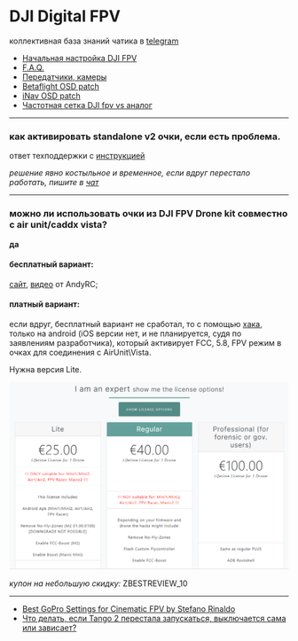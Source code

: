 
# DJI Digital FPV
коллективная база знаний чатика в [telegram](https://t.me/djifpvrus)

* [Начальная настройка DJI FPV](https://djifpv.ru/first-steps/)
* [F.A.Q.](https://djifpv.ru/FAQ/)
* [Передатчики, камеры](https://djifpv.ru/unit-vs-vista/)
* [Betaflight OSD patch](https://djifpv.ru/osd-patch/)
* [iNav OSD patch](https://djifpv.ru/inav-osd-patch/)
* [Частотная сетка DJI fpv vs аналог](https://djifpv.ru/freq/)

---
### как активировать standalone v2 очки, если есть проблема. 

ответ техподдержки с [инструкцией](https://docs.google.com/document/d/1T6fUOv4TjPwUuy8nDpnhJME348c4_WQYBkIPcGWFmtA/edit?usp=sharing)

*решение явно костыльное и временное, если вдруг перестало работать, пишите в [чат](https://t.me/djifpvrus)*

---
### можно ли использовать очки из DJI FPV Drone kit совместно с air unit/caddx vista?

**да**

#### бесплатный вариант:
[сайт](https://b3yond.d3vl.com/), [видео](https://youtu.be/HnKkViZMgZA) от AndyRC;

#### платный вариант:
если вдруг, бесплатный вариант не сработал, то с помощью [хака](https://drone-hacks.com), только на android (iOS версии нет, и не планируется, судя по заявлениям разработчика), который активирует FCC, 5.8, FPV режим в очках для соединения с AirUnit\Vista. 

Нужна версия Lite. 

![lite](/pics/lite.png?raw=true)

*купон на небольшую скидку:* ZBESTREVIEW_10

----
- [Best GoPro Settings for Cinematic FPV by Stefano Rinaldo](https://filmfpv.com/best-gopro-settings-stabilization-for-cinematic-fpv/)
- [Что делать, если Tango 2 перестала запускаться, выключается сама или зависает?](https://djifpv.ru/tango-trouble/)
